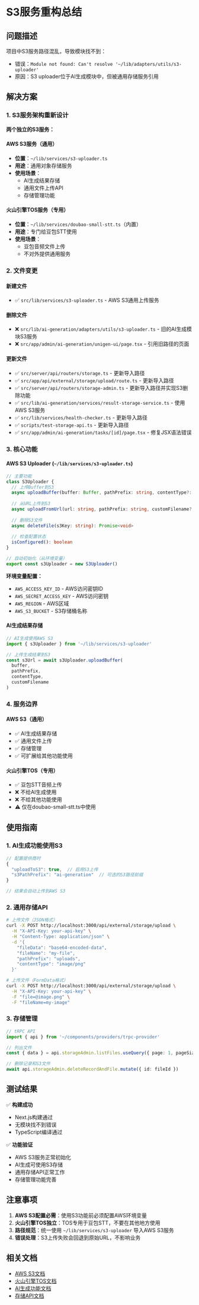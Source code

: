 # S3服务重构总结

## 问题描述

项目中S3服务路径混乱，导致模块找不到：
- 错误：`Module not found: Can't resolve '~/lib/adapters/utils/s3-uploader'`
- 原因：S3 uploader位于AI生成模块中，但被通用存储服务引用

## 解决方案

### 1. S3服务架构重新设计

**两个独立的S3服务：**

#### AWS S3服务（通用）
- **位置**：`~/lib/services/s3-uploader.ts`
- **用途**：通用对象存储服务
- **使用场景**：
  - AI生成结果存储
  - 通用文件上传API
  - 存储管理功能

#### 火山引擎TOS服务（专用）
- **位置**：`~/lib/services/doubao-small-stt.ts`（内置）
- **用途**：专门给豆包STT使用
- **使用场景**：
  - 豆包音频文件上传
  - 不对外提供通用服务

### 2. 文件变更

#### 新建文件
- ✅ `src/lib/services/s3-uploader.ts` - AWS S3通用上传服务

#### 删除文件
- ❌ `src/lib/ai-generation/adapters/utils/s3-uploader.ts` - 旧的AI生成模块S3服务
- ❌ `src/app/admin/ai-generation/unigen-ui/page.tsx` - 引用旧路径的页面

#### 更新文件
- ✅ `src/server/api/routers/storage.ts` - 更新导入路径
- ✅ `src/app/api/external/storage/upload/route.ts` - 更新导入路径
- ✅ `src/server/api/routers/storage-admin.ts` - 更新导入路径并实现S3删除功能
- ✅ `src/lib/ai-generation/services/result-storage-service.ts` - 使用AWS S3服务
- ✅ `src/lib/services/health-checker.ts` - 更新导入路径
- ✅ `scripts/test-storage-api.ts` - 更新导入路径
- ✅ `src/app/admin/ai-generation/tasks/[id]/page.tsx` - 修复JSX语法错误

### 3. 核心功能

#### AWS S3 Uploader (`~/lib/services/s3-uploader.ts`)

```typescript
// 主要功能
class S3Uploader {
  // 上传Buffer到S3
  async uploadBuffer(buffer: Buffer, pathPrefix: string, contentType?: string, customFilename?: string): Promise<string>
  
  // 从URL上传到S3
  async uploadFromUrl(url: string, pathPrefix: string, customFilename?: string): Promise<string>
  
  // 删除S3文件
  async deleteFile(s3Key: string): Promise<void>
  
  // 检查配置状态
  isConfigured(): boolean
}

// 自动初始化（从环境变量）
export const s3Uploader = new S3Uploader()
```

**环境变量配置：**
- `AWS_ACCESS_KEY_ID` - AWS访问密钥ID
- `AWS_SECRET_ACCESS_KEY` - AWS访问密钥
- `AWS_REGION` - AWS区域
- `AWS_S3_BUCKET` - S3存储桶名称

#### AI生成结果存储

```typescript
// AI生成使用AWS S3
import { s3Uploader } from '~/lib/services/s3-uploader'

// 上传生成结果到S3
const s3Url = await s3Uploader.uploadBuffer(
  buffer,
  pathPrefix,
  contentType,
  customFilename
)
```

### 4. 服务边界

#### AWS S3（通用）
- ✅ AI生成结果存储
- ✅ 通用文件上传
- ✅ 存储管理
- ✅ 可扩展给其他功能使用

#### 火山引擎TOS（专用）
- ✅ 豆包STT音频上传
- ❌ 不给AI生成使用
- ❌ 不给其他功能使用
- ⚠️ 仅在doubao-small-stt.ts中使用

## 使用指南

### 1. AI生成功能使用S3

```typescript
// 配置提供商时
{
  "uploadToS3": true,  // 启用S3上传
  "s3PathPrefix": "ai-generation"  // 可选的S3路径前缀
}

// 结果会自动上传到AWS S3
```

### 2. 通用存储API

```bash
# 上传文件（JSON格式）
curl -X POST http://localhost:3000/api/external/storage/upload \
  -H "X-API-Key: your-api-key" \
  -H "Content-Type: application/json" \
  -d '{
    "fileData": "base64-encoded-data",
    "fileName": "my-file",
    "pathPrefix": "uploads",
    "contentType": "image/png"
  }'

# 上传文件（FormData格式）
curl -X POST http://localhost:3000/api/external/storage/upload \
  -H "X-API-Key: your-api-key" \
  -F "file=@image.png" \
  -F "fileName=my-image"
```

### 3. 存储管理

```typescript
// tRPC API
import { api } from '~/components/providers/trpc-provider'

// 列出文件
const { data } = api.storageAdmin.listFiles.useQuery({ page: 1, pageSize: 50 })

// 删除记录和S3文件
await api.storageAdmin.deleteRecordAndFile.mutate({ id: fileId })
```

## 测试结果

✅ **构建成功**
- Next.js构建通过
- 无模块找不到错误
- TypeScript编译通过

✅ **功能验证**
- AWS S3服务正常初始化
- AI生成可使用S3存储
- 通用存储API正常工作
- 存储管理功能完善

## 注意事项

1. **AWS S3配置必需**：使用S3功能前必须配置AWS环境变量
2. **火山引擎TOS独立**：TOS专用于豆包STT，不要在其他地方使用
3. **路径规范**：统一使用 `~/lib/services/s3-uploader` 导入AWS S3服务
4. **错误处理**：S3上传失败会回退到原始URL，不影响业务

## 相关文档

- [AWS S3文档](https://docs.aws.amazon.com/s3/)
- [火山引擎TOS文档](https://www.volcengine.com/docs/6349/74841)
- [AI生成功能文档](./AI_GENERATION_README.md)
- [存储API文档](./doc/STORAGE_API_COMPLETE.md)

